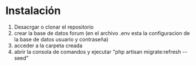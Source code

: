 # Instalación

1. Desacrgar o clonar el repositorio
2. crear la base de datos forum (en el archivo .env esta la configuracion de la base de datos usuario y contraseña)
3. acceder a la carpeta creada
4. abrir la consola de comandos y ejecutar  "php artisan migrate:refresh --seed"
